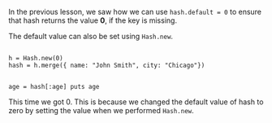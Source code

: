 In the previous lesson, we saw
how we can use `hash.default = 0`
to ensure
that hash returns the value
**0**, if the key is missing.

The default value can also be
set using `Hash.new`.

<codeblock language="ruby" type="lesson">
<code>
h = Hash.new(0)
hash = h.merge({ name: "John Smith", city: "Chicago"})

age = hash[:age]
puts age
</code>
</codeblock>

This time we got 0.
This is because we changed
the default value of hash
to zero by setting the value
when we performed `Hash.new`.
